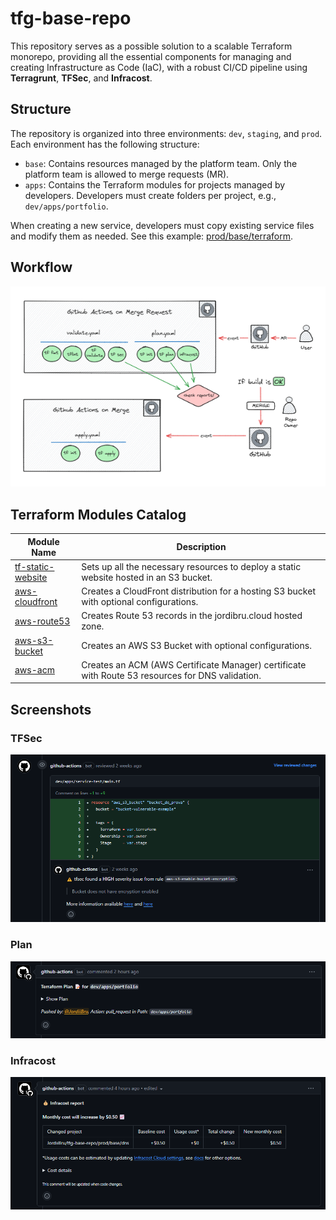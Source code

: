 # tfg-base-repo

This repository serves as a possible solution to a scalable Terraform monorepo, providing all the essential components for managing and creating Infrastructure as Code (IaC), with a robust CI/CD pipeline using **Terragrunt**, **TFSec**, and **Infracost**.

## Structure
The repository is organized into three environments: `dev`, `staging`, and `prod`. Each environment has the following structure:

- `base`: Contains resources managed by the platform team. Only the platform team is allowed to merge requests (MR).
- `apps`: Contains the Terraform modules for projects managed by developers. Developers must create folders per project, e.g., `dev/apps/portfolio`.

When creating a new service, developers must copy existing service files and modify them as needed. See this example: [prod/base/terraform](https://github.com/JordiiBru/tfg-base-repo/tree/main/prod/base/terraform).

## Workflow

![Monorepo Diagram](images/monorepo-diagram.png)

## Terraform Modules Catalog

| Module Name | Description |
|-------------|-------------|
| [tf-static-website](https://github.com/JordiiBru/tf-static-website) | Sets up all the necessary resources to deploy a static website hosted in an S3 bucket. |
| [aws-cloudfront](https://github.com/JordiiBru/aws-cloudfront) | Creates a CloudFront distribution for a hosting S3 bucket with optional configurations. |
| [aws-route53](https://github.com/JordiiBru/aws-route53) | Creates Route 53 records in the jordibru.cloud hosted zone. |
| [aws-s3-bucket](https://github.com/JordiiBru/aws-s3-bucket) | Creates an AWS S3 Bucket with optional configurations. |
| [aws-acm](https://github.com/JordiiBru/aws-acm) | Creates an ACM (AWS Certificate Manager) certificate with Route 53 resources for DNS validation. |

## Screenshots

### TFSec
![TFSec Comment](images/tfsec-comment.png)

### Plan
![Plan Comment](images/plan-comment.png)

### Infracost
![Infracost Comment](images/infracost-comment.png)
